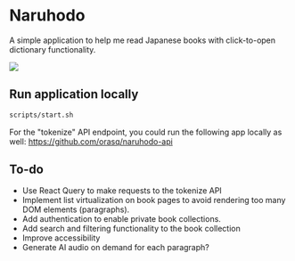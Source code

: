 # Naruhodo

A simple application to help me read Japanese books with click-to-open dictionary functionality.

![](public/images/naruhodo.gif)

## Run application locally

```bash
scripts/start.sh
```

For the "tokenize" API endpoint, you could run the following app locally as well: https://github.com/orasq/naruhodo-api

## To-do

- Use React Query to make requests to the tokenize API
- Implement list virtualization on book pages to avoid rendering too many DOM elements (paragraphs).
- Add authentication to enable private book collections.
- Add search and filtering functionality to the book collection
- Improve accessibility
- Generate AI audio on demand for each paragraph?
